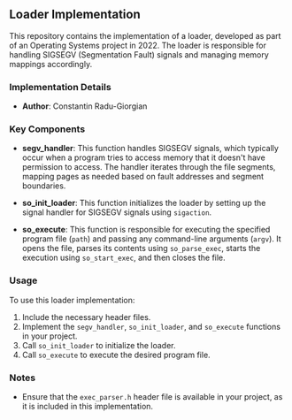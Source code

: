 ## Loader Implementation

This repository contains the implementation of a loader, developed as part of an Operating Systems project in 2022. The loader is responsible for handling SIGSEGV (Segmentation Fault) signals and managing memory mappings accordingly.

### Implementation Details

- **Author**: Constantin Radu-Giorgian

### Key Components

- **segv_handler**: This function handles SIGSEGV signals, which typically occur when a program tries to access memory that it doesn't have permission to access. The handler iterates through the file segments, mapping pages as needed based on fault addresses and segment boundaries.
  
- **so_init_loader**: This function initializes the loader by setting up the signal handler for SIGSEGV signals using `sigaction`.
  
- **so_execute**: This function is responsible for executing the specified program file (`path`) and passing any command-line arguments (`argv`). It opens the file, parses its contents using `so_parse_exec`, starts the execution using `so_start_exec`, and then closes the file.

### Usage

To use this loader implementation:

1. Include the necessary header files.
2. Implement the `segv_handler`, `so_init_loader`, and `so_execute` functions in your project.
3. Call `so_init_loader` to initialize the loader.
4. Call `so_execute` to execute the desired program file.

### Notes

- Ensure that the `exec_parser.h` header file is available in your project, as it is included in this implementation.
